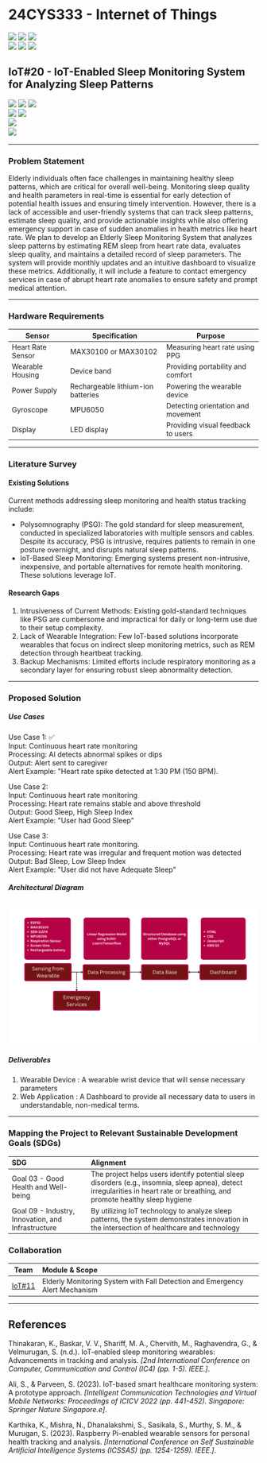 # 24CYS333 - Internet of Things
![](https://img.shields.io/badge/Batch-22CYS-lightgreen) ![](https://img.shields.io/badge/UG-blue) ![](https://img.shields.io/badge/Subject-IoT-blue)
<br/>
![](https://img.shields.io/badge/Lecture-2-orange) ![](https://img.shields.io/badge/Practical-3-orange) ![](https://img.shields.io/badge/Credits-3-orange) <br/>

## IoT#20 -  IoT-Enabled Sleep Monitoring System for Analyzing Sleep Patterns

![](https://img.shields.io/badge/Member-N_Meera-gold)  ![](https://img.shields.io/badge/Member-Kolluru_Sai_Supraj-gold)  ![](https://img.shields.io/badge/Member-Amita_Naryanan_Kutty-gold) <br/> 
![](https://img.shields.io/badge/SDG-3-darkgreen) ![](https://img.shields.io/badge/SDG-9-darkgreen) <br/>
![](https://img.shields.io/badge/Reviewed-13th_Feb_2025-brown) <br/> 
![](https://img.shields.io/badge/-AIC_Raise_Hackathon-brown) <br/>

---
### Problem Statement
Elderly individuals often face challenges in maintaining healthy sleep patterns, which are critical for overall well-being. Monitoring sleep quality and health parameters in real-time is essential for early detection of potential health issues and ensuring timely intervention. However, there is a lack of accessible and user-friendly systems that can track sleep patterns, estimate sleep quality, and provide actionable insights while also offering emergency support in case of sudden anomalies in health metrics like heart rate. We plan to develop an Elderly Sleep Monitoring System that analyzes sleep patterns by estimating REM sleep from heart rate data, evaluates sleep quality, and maintains a detailed record of sleep parameters. The system will provide monthly updates and an intuitive dashboard to visualize these metrics. Additionally, it will include a feature to contact emergency services in case of abrupt heart rate anomalies to ensure safety and prompt medical attention.

---
### Hardware Requirements

| Sensor                          | Specification                       | Purpose                              |  
|-------------------------------- |------------------------------------ |--------------------------------------|  
| Heart Rate Sensor               | MAX30100 or MAX30102                | Measuring heart rate using PPG       |   
| Wearable Housing                | Device band                         | Providing portability and comfort    |  
| Power Supply                    | Rechargeable lithium-ion batteries  | Powering the wearable device         |  
| Gyroscope                       | MPU6050                             | Detecting orientation and movement   |  
| Display                         | LED display                         | Providing visual feedback to users   |  



---
### Literature Survey  

#### Existing Solutions  

Current methods addressing sleep monitoring and health status tracking include:  
- Polysomnography (PSG): The gold standard for sleep measurement, conducted in specialized laboratories with multiple sensors and cables. Despite its accuracy, PSG is intrusive, requires patients to remain in one posture overnight, and disrupts natural sleep patterns.  
- IoT-Based Sleep Monitoring: Emerging systems present non-intrusive, inexpensive, and portable alternatives for remote health monitoring. These solutions leverage IoT.

#### Research Gaps  
1. Intrusiveness of Current Methods: Existing gold-standard techniques like PSG are cumbersome and impractical for daily or long-term use due to their setup complexity.  
2. Lack of Wearable Integration: Few IoT-based solutions incorporate wearables that focus on indirect sleep monitoring metrics, such as REM detection through heartbeat tracking.  
3. Backup Mechanisms: Limited efforts include respiratory monitoring as a secondary layer for ensuring robust sleep abnormality detection.  
---

### Proposed Solution 

##### Use Cases
Use Case 1: ✅  
 Input: Continuous heart rate monitoring  
 Processing: AI detects abnormal spikes or dips  
 Output: Alert sent to caregiver  
 Alert Example: "Heart rate spike detected at 1:30 PM (150 BPM).  

 Use Case 2:  
 Input: Continuous heart rate monitoring  
 Processing: Heart rate remains stable and above threshold  
 Output: Good Sleep, High Sleep Index  
 Alert Example: "User had Good Sleep"  

 Use Case 3:  
 Input: Continuous heart rate monitoring.  
 Processing: Heart rate was irregular and frequent motion was detected   
 Output: Bad Sleep, Low Sleep Index  
 Alert Example: "User did not have Adequate Sleep"   


##### Architectural Diagram
![Architectural Diagram](ArchitecturalDiagram.png)

##### Deliverables
1. Wearable Device : A wearable wrist device that will sense necessary parameters
2. Web Application : A Dashboard to provide all necessary data to users in understandable, non-medical terms.
---

### Mapping the Project to Relevant Sustainable Development Goals (SDGs) 
| SDG | Alignment |
|:---|:----------|
| Goal 03 - Good Health and Well-being | The project helps users identify potential sleep disorders (e.g., insomnia, sleep apnea), detect irregularities in heart rate or breathing, and promote healthy sleep hygiene |
| Goal 09 - Industry, Innovation, and Infrastructure |  By utilizing IoT technology to analyze sleep patterns, the system demonstrates innovation in the intersection of healthcare and technology |


### Collaboration 
| Team | Module & Scope |
|:----:|:---------------|
| [IoT#11](https://github.com/Amrita-TIFAC-Cyber-Blockchain/24CYS333-Internet-of-Things/tree/main/Assets/Projects/IoT11) |  Elderly Monitoring System with Fall Detection and Emergency Alert Mechanism | 
---

## References

Thinakaran, K., Baskar, V. V., Shariff, M. A., Chervith, M., Raghavendra, G., & Velmurugan, S. (n.d.). IoT-enabled sleep monitoring wearables: Advancements in tracking and analysis. *[2nd International Conference on Computer, Communication and Control (IC4) (pp. 1-5). IEEE.]*.  

Ali, S., & Parveen, S. (2023). IoT-based smart healthcare monitoring system: A prototype approach. *[Intelligent Communication Technologies and Virtual Mobile Networks: Proceedings of ICICV 2022 (pp. 441-452). Singapore: Springer Nature Singapore.e]*.  

Karthika, K., Mishra, N., Dhanalakshmi, S., Sasikala, S., Murthy, S. M., & Murugan, S. (2023). Raspberry Pi-enabled wearable sensors for personal health tracking and analysis. *[International Conference on Self Sustainable Artificial Intelligence Systems (ICSSAS) (pp. 1254-1259). IEEE.]*.
